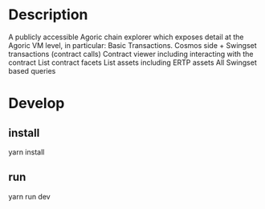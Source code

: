 # Description
A publicly accessible Agoric chain explorer which exposes detail at the Agoric VM level, in particular:
Basic Transactions. Cosmos side + Swingset transactions (contract calls) 
Contract viewer including interacting with the contract 
List contract facets 
List assets including ERTP assets 
All Swingset based queries

# Develop
## install 
yarn install
## run 
yarn run dev


